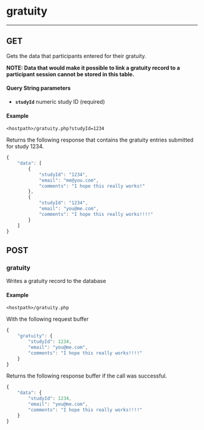 # gratuity
-----

## GET

Gets the data that participants entered for their gratuity.

**NOTE: Data that would make it possible to link a gratuity record to a participant session cannot be stored in this table.**

#### Query String parameters

* **`studyId`** numeric study ID (required)

#### Example

```
<hostpath>/gratuity.php?studyId=1234
```
Returns the following response that contains the gratuity entries submitted for study 1234.

```javascript
{
    "data": [
        {
            "studyId": "1234",
            "email": "me@you.com",
            "comments": "I hope this really works!"
        },
        {
            "studyId": "1234",
            "email": "you@me.com",
            "comments": "I hope this really works!!!!"
        }
    ]
}
```

## POST

### gratuity

Writes a gratuity record to the database

#### Example

```
<hostpath>/gratuity.php
```
With the following request buffer

```javascript
{
    "gratuity": {
        "studyId": 1234,
        "email": "you@me.com",
        "comments": "I hope this really works!!!!"
    }
}
```

Returns the following response buffer if the call was successful.

```javascript
{
    "data": {
        "studyId": 1234,
        "email": "you@me.com",
        "comments": "I hope this really works!!!!"
    }
}
```
